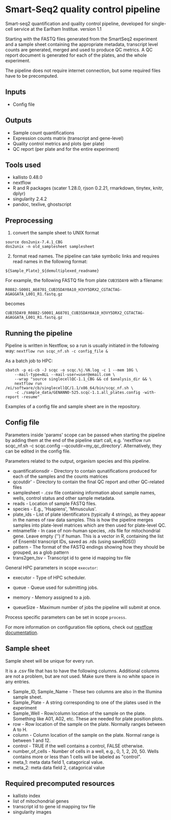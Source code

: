 # Smart-Seq2 quality control pipeline

Smart-seq2 quantification and quality control pipeline, developed for single-cell service at the Earlham Institue.
version 1.1

Starting with the FASTQ files generated from the SmartSeq2 experiment and a sample sheet containing the appropriate metadata, transcript level counts are generated, merged and used to produce QC metrics.
A QC report document is generated for each of the plates, and the whole experiment.

The pipeline does not require internet connection, but some required files have to be precomputed.

## Inputs

* Config file

## Outputs

* Sample count quantifications
* Expression counts matrix (transcript and gene-level)
* Quality control metrics and plots (per plate)
* QC report (per plate and for the entire experiment)


## Tools used

* kallisto 0.48.0
* nextflow
* R and R packages (scater 1.28.0, rjson 0.2.21, rmarkdown, tinytex, knitr, dplyr)
* singularity 2.4.2
* pandoc, texlive, ghostscript

## Preprocessing
1. convert the sample sheet to UNIX format
```
source dos2unix-7.4.1_CBG
dos2unix -n old_samplesheet samplesheet
```
2. format read names. The pipeline can take symbolic links and requires read names in the following format: 
```
${Sample_Plate}_${demultiplexed_readname}
``` 
For example, the following FASTQ file from plate `CUB35DAY0` with a filename:
```
R0882-S0001_A68701_CUB35DAY0A10_H3VY5DRX2_CGTACTAG-AGAGGATA_L001_R1.fastq.gz
```
becomes
```
CUB35DAY0_R0882-S0001_A68701_CUB35DAY0A10_H3VY5DRX2_CGTACTAG-AGAGGATA_L001_R1.fastq.gz
```

## Running the pipeline

Pipeline is written in Nextflow, so a run is usually initiated in the following way:
`nextflow run scqc_nf.sh -c config_file &`

As a batch job to HPC:
```
sbatch -p ei-cb -J scqc -o scqc.%j.%N.log -c 1 --mem 10G \
    --mail-type=ALL --mail-user=user@email.com \
    --wrap "source singlecellQC-1.1_CBG && cd $analysis_dir && \
    nextflow run /ei/software/cb/singlecellQC/1.1/x86_64/bin/scqc_nf.sh \
    -c ./sample_data/GENANNO-525.scqc-1.1.all_plates.config -with-report -resume"
```
Examples of a config file and sample sheet are in the repository.

## Config file

Parameters inside 'params' scope can be passed when starting the pipeline by adding them at the end of the pipeline start call, e.g.
'nextflow run scqc_nf.sh -c scqc.config --qcoutdir=my_qc_directory'. Alternatively, they can be edited in the config file.

Parameters related to the output, organism species and this pipeline.

* quantificationsdir - Directory to contain qunatifications produced for each of the samples and the counts matrices
* qcoutdir' - Directory to contain the final QC report and other QC-related files
* samplesheet - .csv file containing information about sample names, wells, control status and other sample metadata.
* reads -  Location of sample FASTQ files.
* species - E.g., 'Hsapiens', 'Mmusculus'.
* plate_ids - List of plate identificators (typically 4 strings), as they appear in the names of raw data samples. This is how the pipeline merges
    samples into plate-level matrices which are then used for plate-level QC.
* mtnamefile - In case of non-human species, .rds file for mitochondrial gene. Leave empty ('') if human.
    This is a vector in R, containing the list of Ensembl transcript IDs, saved as .rds (using saveRDS())
* pattern - The format of the FASTQ endings showing how they should be grouped, as a glob pattern
* trans2gen_tsv - Transcript id to gene id mapping tsv file

General HPC parameters in scope `executor`:

* executor - Type of HPC scheduler.

* queue - Queue used for submitting jobs.

* memory - Memory assigned to a job.

* queueSize - Maximum number of jobs the pipeline will submit at once.

Process specific parameters can be set in scope `process`.

For more information on configuration file options, check out [nextflow documentation](https://www.nextflow.io/docs/latest/config.html).


## Sample sheet

Sample sheet will be unique for every run.

It is a .csv file that has to have the following columns. Additional columns are not a problem, but are not used. 
Make sure there is no white space in any entries.

* Sample_ID, Sample_Name - These two columns are also in the Illumina sample sheet.
* Sample_Plate - A string corresponding to one of the plates used in the experiment
* Sample_Well - Row/column location of the sample on the plate. Something like A01, A02, etc. These are needed for plate position plots.
* row - Row location of the sample on the plate. Normally ranges between A to H.
* column - Column location of the sample on the plate. Normal range is between 1 and 12.
* control - TRUE if the well contains a control, FALSE otherwise.
* number_of_cells - Number of cells in a well, e.g., 0, 1, 2, 20, 50. Wells contains more or less than 1 cells will be labeled as "control".
* meta_1: meta data field 1, catagorical value.
* meta_2: meta data field 2, catagorical value

## Required precomputed resources

* kallisto index
* list of mitochondrial genes
* transcript id to gene id mapping tsv file
* singularity images

